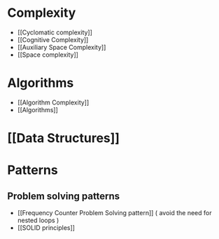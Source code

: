 # Complexity
-  [[Cyclomatic complexity]]
- [[Cognitive Complexity]]
- [[Auxiliary Space Complexity]]
- [[Space complexity]]


# Algorithms
- [[Algorithm Complexity]]
- [[Algorithms]]


# [[Data Structures]]


# Patterns
## Problem solving patterns
- [[Frequency Counter Problem Solving pattern]] ( avoid the need for nested loops )
- [[SOLID principles]]
